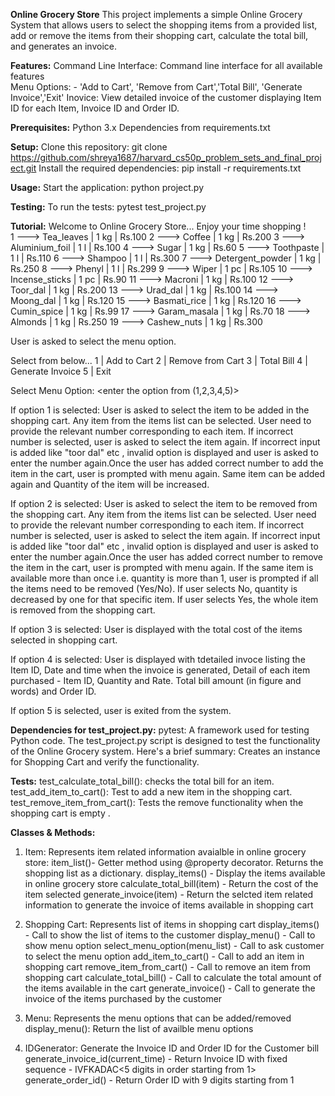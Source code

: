 **Online Grocery Store**
This project implements a simple Online Grocery System that allows users to select the shopping items from a provided list, add or remove the items from their shopping cart, calculate the total bill, and generates an invoice.

**Features:**
Command Line Interface: Command line interface for all available features  
Menu Options: - 'Add to Cart', 'Remove from Cart','Total Bill', 'Generate Invoice','Exit'
Inovice: View detailed invoice of the customer displaying Item ID for each Item, Invoice ID and Order ID.

**Prerequisites:**
Python 3.x
Dependencies from requirements.txt

**Setup:**
Clone this repository: git clone https://github.com/shreya1687/harvard_cs50p_problem_sets_and_final_project.git
Install the required dependencies: pip install -r requirements.txt

**Usage:**
Start the application: python project.py

**Testing:**
To run the tests: pytest test_project.py

**Tutorial:**
Welcome to Online Grocery Store... Enjoy your time shopping !																			
1 ---> Tea_leaves | 1 kg | Rs.100
2 ---> Coffee | 1 kg | Rs.200
3 ---> Aluminium_foil | 1 l | Rs.100
4 ---> Sugar | 1 kg | Rs.60
5 ---> Toothpaste | 1 l | Rs.110
6 ---> Shampoo | 1 l | Rs.300
7 ---> Detergent_powder | 1 kg | Rs.250
8 ---> Phenyl | 1 l | Rs.299
9 ---> Wiper | 1 pc | Rs.105
10 ---> Incense_sticks | 1 pc | Rs.90
11 ---> Macroni | 1 kg | Rs.100
12 ---> Toor_dal | 1 kg | Rs.200
13 ---> Urad_dal | 1 kg | Rs.100
14 ---> Moong_dal | 1 kg | Rs.120
15 ---> Basmati_rice | 1 kg | Rs.120
16 ---> Cumin_spice | 1 kg | Rs.99
17 ---> Garam_masala | 1 kg | Rs.70
18 ---> Almonds | 1 kg | Rs.250
19 ---> Cashew_nuts | 1 kg | Rs.300

User is asked to select the menu option.

Select from below...
1 | Add to Cart
2 | Remove from Cart
3 | Total Bill
4 | Generate Invoice
5 | Exit

Select Menu Option: <enter the option from (1,2,3,4,5)>

If option 1 is selected:
User is asked to select the item to be added in the shopping cart. Any item from the items list can be selected. User need to provide the relevant number corresponding to each item. If incorrect number is selected, user is asked to select the item again. If incorrect input is added like "toor dal" etc , invalid option is displayed and user is asked to enter the number again.Once the user has added correct number to add the item in the cart, user is prompted with menu again. Same item can be added again and Quantity of the item will be increased.

If option 2 is selected:
User is asked to select the item to be removed from the shopping cart. Any item from the items list can be selected. User need to provide the relevant number corresponding to each item. If incorrect number is selected, user is asked to select the item again. If incorrect input is added like "toor dal" etc , invalid option is displayed and user is asked to enter the number again.Once the user has added correct number to remove the item in the cart, user is prompted with menu again. If the same item is available more than once i.e. quantity is more than 1, user is prompted if all the items need to be removed (Yes/No). If user selects No, quantity is decreased by one for that specific item. If user selects Yes, the whole item is removed from the shopping cart. 

If option 3 is selected:
User is displayed with the total cost of the items selected in shopping cart.

If option 4 is selected:
User is displayed with tdetailed invoce listing the Item ID, Date and time when the invoice is generated, Detail of each item purchased - Item ID, Quantity and Rate. Total bill amount (in figure and words) and Order ID.

If option 5 is selected, user is exited from the system.


**Dependencies for test_project.py:**
pytest: A framework used for testing Python code.
The test_project.py script is designed to test the functionality of the Online Grocery system. Here's a brief summary:
Creates an instance for Shopping Cart and verify the functionality.

**Tests:**
test_calculate_total_bill(): checks the total bill for an item.
test_add_item_to_cart(): Test to add a new item in the shopping cart.
test_remove_item_from_cart(): Tests the remove functionality when the shopping cart is empty .


**Classes & Methods:**
1. Item:
Represents item related information avaialble in online grocery store:
item_list()- Getter method using @property decorator. Returns the shopping list as a dictionary.
display_items() - Display the items available in online grocery store
calculate_total_bill(item) - Return the cost of the item selected
generate_invoice(item) - Return the selcted item related information to generate the invoice of items available in shopping cart

2. Shopping Cart:
Represents list of items in shopping cart
display_items() - Call to show the list of items to the customer
display_menu() - Call to show menu option
select_menu_option(menu_list) - Call to ask customer to select the menu option
add_item_to_cart() - Call to add an item in shopping cart
remove_item_from_cart() - Call to remove an item from shopping cart
calculate_total_bill() - Call to calculate the total amount of the items available in the cart
generate_invoice() - Call to generate the invoice of the items purchased by the customer

3. Menu:
Represents the menu options that can be added/removed 
display_menu(): Return the list of availble menu options

4. IDGenerator:
Generate the Invoice ID and Order ID for the Customer bill
generate_invoice_id(current_time) - Return Invoice ID with fixed sequence - IVFKA<last two digit of year>DAC<5 digits in order starting from 1>
generate_order_id() - Return Order ID with 9 digits starting from 1

